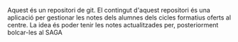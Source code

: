 Aquest és un repositori de git.
El contingut d'aquest repositori és una aplicació per gestionar les notes dels alumnes dels cicles formatius oferts al centre. La idea és poder tenir les notes actualitzades per, posteriorment bolcar-les al SAGA
